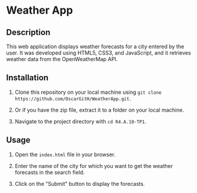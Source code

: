 # Weather App

## Description

This web application displays weather forecasts for a city entered by the user. It was developed using HTML5, CSS3, and JavaScript, and it retrieves weather data from the OpenWeatherMap API.

## Installation

1. Clone this repository on your local machine using `git clone https://github.com/OscarGitH/WeatherApp.git`.
2. Or if you have the zip file, extract it to a folder on your local machine.

2. Navigate to the project directory with `cd R4.A.10-TP1`.

## Usage

1. Open the `index.html` file in your browser.

2. Enter the name of the city for which you want to get the weather forecasts in the search field.

3. Click on the "Submit" button to display the forecasts.

